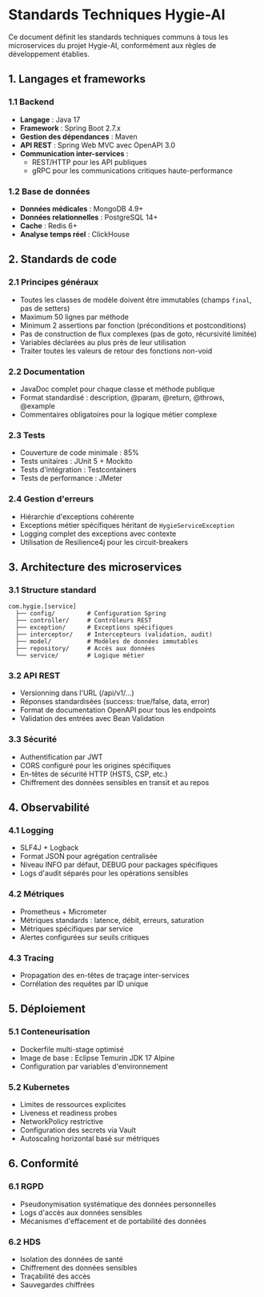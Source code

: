 # Standards Techniques Hygie-AI

Ce document définit les standards techniques communs à tous les microservices du projet Hygie-AI, conformément aux règles de développement établies.

## 1. Langages et frameworks

### 1.1 Backend
- **Langage** : Java 17
- **Framework** : Spring Boot 2.7.x
- **Gestion des dépendances** : Maven
- **API REST** : Spring Web MVC avec OpenAPI 3.0
- **Communication inter-services** :
  - REST/HTTP pour les API publiques
  - gRPC pour les communications critiques haute-performance

### 1.2 Base de données
- **Données médicales** : MongoDB 4.9+
- **Données relationnelles** : PostgreSQL 14+
- **Cache** : Redis 6+
- **Analyse temps réel** : ClickHouse

## 2. Standards de code

### 2.1 Principes généraux
- Toutes les classes de modèle doivent être immutables (champs `final`, pas de setters)
- Maximum 50 lignes par méthode
- Minimum 2 assertions par fonction (préconditions et postconditions)
- Pas de construction de flux complexes (pas de goto, récursivité limitée)
- Variables déclarées au plus près de leur utilisation
- Traiter toutes les valeurs de retour des fonctions non-void

### 2.2 Documentation
- JavaDoc complet pour chaque classe et méthode publique
- Format standardisé : description, @param, @return, @throws, @example
- Commentaires obligatoires pour la logique métier complexe

### 2.3 Tests
- Couverture de code minimale : 85%
- Tests unitaires : JUnit 5 + Mockito
- Tests d'intégration : Testcontainers
- Tests de performance : JMeter

### 2.4 Gestion d'erreurs
- Hiérarchie d'exceptions cohérente
- Exceptions métier spécifiques héritant de `HygieServiceException`
- Logging complet des exceptions avec contexte
- Utilisation de Resilience4j pour les circuit-breakers

## 3. Architecture des microservices

### 3.1 Structure standard
```
com.hygie.[service]
  ├── config/         # Configuration Spring
  ├── controller/     # Contrôleurs REST
  ├── exception/      # Exceptions spécifiques
  ├── interceptor/    # Intercepteurs (validation, audit)
  ├── model/          # Modèles de données immutables
  ├── repository/     # Accès aux données
  └── service/        # Logique métier
```

### 3.2 API REST
- Versionning dans l'URL (/api/v1/...)
- Réponses standardisées (success: true/false, data, error)
- Format de documentation OpenAPI pour tous les endpoints
- Validation des entrées avec Bean Validation

### 3.3 Sécurité
- Authentification par JWT
- CORS configuré pour les origines spécifiques
- En-têtes de sécurité HTTP (HSTS, CSP, etc.)
- Chiffrement des données sensibles en transit et au repos

## 4. Observabilité

### 4.1 Logging
- SLF4J + Logback
- Format JSON pour agrégation centralisée
- Niveau INFO par défaut, DEBUG pour packages spécifiques
- Logs d'audit séparés pour les opérations sensibles

### 4.2 Métriques
- Prometheus + Micrometer
- Métriques standards : latence, débit, erreurs, saturation
- Métriques spécifiques par service
- Alertes configurées sur seuils critiques

### 4.3 Tracing
- Propagation des en-têtes de traçage inter-services
- Corrélation des requêtes par ID unique

## 5. Déploiement

### 5.1 Conteneurisation
- Dockerfile multi-stage optimisé
- Image de base : Eclipse Temurin JDK 17 Alpine
- Configuration par variables d'environnement

### 5.2 Kubernetes
- Limites de ressources explicites
- Liveness et readiness probes
- NetworkPolicy restrictive
- Configuration des secrets via Vault
- Autoscaling horizontal basé sur métriques

## 6. Conformité

### 6.1 RGPD
- Pseudonymisation systématique des données personnelles
- Logs d'accès aux données sensibles
- Mécanismes d'effacement et de portabilité des données

### 6.2 HDS
- Isolation des données de santé
- Chiffrement des données sensibles
- Traçabilité des accès
- Sauvegardes chiffrées
